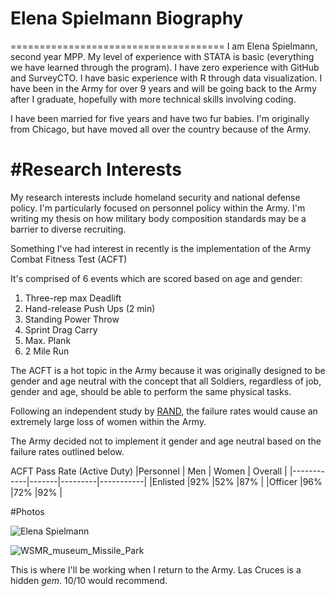 # Elena Spielmann Biography
=====================================
I am Elena Spielmann, second year MPP. My level of experience with STATA is basic (everything we have learned through the program). I have zero experience with GitHub and SurveyCTO. I have basic experience with R through data visualization. I have been in the Army for over 9 years and will be going back to the Army after I graduate, hopefully with more technical skills involving coding.

I have been married for five years and have two fur babies. I'm originally from Chicago, but have moved all over the country because of the Army.

#Research Interests
===============================================
My research interests include homeland security and national defense policy. I'm particularly focused on personnel policy within the Army. I'm writing my thesis on how military body composition standards may be a barrier to diverse recruiting.

 Something I've had interest in recently is the implementation of the Army Combat Fitness Test (ACFT)

 It's comprised of 6 events which are scored based on age and gender:
 1. Three-rep max Deadlift
 2. Hand-release Push Ups (2 min)
 3. Standing Power Throw
 4. Sprint Drag Carry
 5. Max. Plank
 6. 2 Mile Run

The ACFT is a hot topic in the Army because it was originally designed to be gender and age neutral with the concept that all Soldiers, regardless of job, gender and age, should be able to perform the same physical tasks.

Following an independent study by [RAND](https://www.rand.org/pubs/research_reports/RRA1825-1.html), the failure rates would cause an extremely large loss of women within the Army.

The Army decided not to implement it gender and age neutral based on the failure rates outlined below.

ACFT Pass Rate (Active Duty)
|Personnel   | Men   | Women   | Overall   |
|------------|-------|---------|-----------|
|Enlisted    |92%    |52%      |87%        |
|Officer     |96%    |72%      |92%        |

#Photos

![Elena Spielmann](\img\not_distorted_selfie_via_gimp.png "My portrait")

![WSMR_museum_Missile_Park](jpg "Selfie")

This is where I'll be working when I return to the Army. Las Cruces is a hidden _gem_. 10/10 would recommend.

